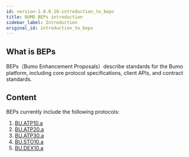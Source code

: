 ```yaml
---
id: version-1.0.0.10-introduction_to_beps
title: BUMO BEPs introduction
sidebar_label: Introduction
original_id: introduction_to_beps
---
```



## What is BEPs

BEPs（Bumo Enhancement Proposals）describe standards for the Bumo platform, including core protocol specifications, client APIs, and contract standards.

## Content

BEPs currently include the following protocols:
1. [BU.ATP10.a](../atp_10)
1. [BU.ATP20.a](../atp_20)
1. [BU.ATP30.a](../atp_30)
1. [BU.STO10.a](../sto_10)
1. [BU.DEX10.a](../dex_10)